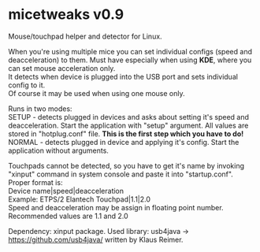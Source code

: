 # micetweaks v0.9
Mouse/touchpad helper and detector for Linux.

When you're using multiple mice you can set individual configs (speed and deacceleration) to them. Must have especially when using <B>KDE</B>, where you can set mouse acceleration only.  
It detects when device is plugged into the USB port and sets individual config to it.  
Of course it may be used when using one mouse only.

Runs in two modes:  
SETUP - detects plugged in devices and asks about setting it's speed and deacceleration. Start the application with "setup" argument. All values are stored in "hotplug.conf" file. <B>This is the first step which you have to do! </B>   
NORMAL - detects plugged in device and applying it's config. Start the application without arguments.

Touchpads cannot be detected, so you have to get it's name by invoking "xinput" command in system console and paste it into "startup.conf". Proper format is:  
Device name|speed|deacceleration  
Example: ETPS/2 Elantech Touchpad|1.1|2.0  
Speed and deacceleration may be assign in floating point number. Recommended values are 1.1 and 2.0

Dependency: xinput package.
Used library: usb4java -> https://github.com/usb4java/ written by Klaus Reimer.
